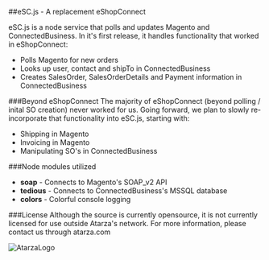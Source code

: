 ##eSC.js - A replacement eShopConnect

eSC.js is a node service that polls and updates Magento and ConnectedBusiness. In it's first release, it handles functionality that worked in eShopConnect:

- Polls Magento for new orders
- Looks up user, contact and shipTo in ConnectedBusiness
- Creates SalesOrder, SalesOrderDetails and Payment information in ConnectedBusiness

###Beyond eShopConnect
The majority of eShopConnect (beyond polling / inital SO creation) never worked for us. Going forward, we plan to slowly re-incorporate that functionality into eSC.js, starting with:
- Shipping in Magento
- Invoicing in Magento
- Manipulating SO's in ConnectedBusiness

###Node modules utilized
- **soap** - Connects to Magento's SOAP_v2 API
- **tedious** - Connects to ConnectedBusiness's MSSQL database
- **colors** - Colorful console logging

###License
Although the source is currently opensource, it is not currently licensed for use outside Atarza's network. For more information, please contact us through atarza.com

![AtarzaLogo](http://static.atarza.com/content/uploads/2013/04/atarzaHeader.png)